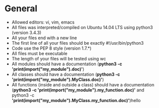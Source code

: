 # General
* Allowed editors: vi, vim, emacs
* All files was interpreted/compiled on Ubuntu 14.04 LTS using python3 (version 3.4.3)
* All your files end with a new line
* The first line of all your files should be exactly #!/usr/bin/python3
* Code use the PEP 8 style (version 1.7.*)
* All files must be executable
* The length of your files will be tested using wc
* All modules should have a documentation (__python3 -c 'print(__import__("my_module").__doc__)'__)
* All classes should have a documentation (__python3 -c 'print(__import__("my_module").MyClass.__doc__)'__)
* All functions (inside and outside a class) should have a documentation (__python3 -c 'print(__import__("my_module").my_function.__doc__)'__ and python3 -c
  __'print(__import__("my_module").MyClass.my_function.__doc__)'__)hello
